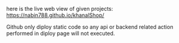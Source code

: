 here is the live web view of given projects: https://nabin788.github.io/khanalShop/

Github only diploy static code so any api or backend related action performed in diploy page will not executed. 

